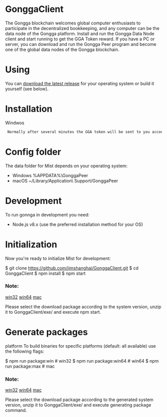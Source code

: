 # GonggaClient
The Gongga blockchain welcomes global computer enthusiasts to participate in the decentralized bookkeeping, and any computer can be the data node of the Gongga platform. Install and run the Gongga Data Node client and start running to get the GGA Token reward. If you have a PC or server, you can download and run the Gongga Peer program and become one of the global data nodes of the Gongga blockchain.

# Using

You can [download the latest release](https://gongga.org/#peers) for your operating system or build it yourself (see below).

# Installation

 Windwos
  ```bash
   Normally after several minutes the GGA token will be sent to you account, If the GGA awarding is not start, it might because of some C++ environment is not fulfill, you can try run this program to fix it: https://www.microsoft.com/zh-cn/download/details.aspx?id=48145  
```

# Config folder
The data folder for Mist depends on your operating system:

- Windows %APPDATA%\GonggaPeer
- macOS ~/Library/Application\ Support/GonggaPeer

# Development

To run gonnga in development you need:

- Node.js v8.x (use the preferred installation method for your OS)

# Initialization 

Now you're ready to initialize Mist for development:

$ git clone https://github.com/jimshanghai/GonggaClient.git
$ cd GonggaClient
$ npm install
$ npm start

### Note:

[win32](https://gongga.org/lib/win.zip)  [win64](https://gongga.org/lib/win64.zip)    [mac](https://gongga.org/lib/mac.zip)

Please select the download package according to the system version, unzip it to GonggaClient/exe/ and execute npm start.

# Generate packages

platform
To build binaries for specific platforms (default: all available) use the following flags:

$ npm run package:win      # win32
$ npm run package:win64    # win64
$ npm run package:max      # mac


### Note:
[win32](https://gongga.org/lib/win.zip)  [win64](https://gongga.org/lib/win64.zip)    [mac](https://gongga.org/lib/mac.zip)

Please select the download package according to the generated system version, unzip it to GonggaClient/exe/ and execute generating package command.
